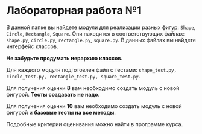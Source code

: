 # Лабораторная работа №1

В данной папке вы найдете модули 
для реализации разных фигур: `Shape`, `Circle`, `Rectangle`, `Square`.  Они находятся в соответствующих файлах: 
`shape.py`, `circle.py`, `rectangle.py`, `square.py`. 
В данных файлах вы найдете интерфейс классов. 

**Не забудьте продумать иерархию классов.**

Для каждого модуля подготовлен файл с тестами: 
`shape_test.py, circle_test.py, rectangle_test.py, square_test.py`.

Для получения оценки **8** 
вам необходимо создать модуль с новой фигурой. **Тесты создавать не надо**.

Для получения оценки **10** вам необходимо создать модуль с новой фигурой и **базовые тесты на все методы**.

Подробные критерии оценивания можно найти в программе курса.

